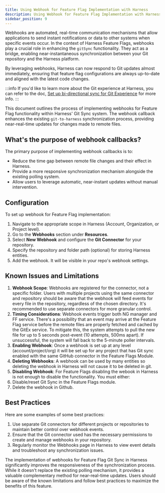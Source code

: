 ```yaml
---
title: Using Webhook for Feature Flag Implementation with Harness
description: Using Webhook for Feature Flag Implementation with Harness
sidebar_position: 9
---
```


Webhooks are automated, real-time communication mechanisms that allow applications to send instant notifications or data to other systems when specific events occur. In the context of Harness Feature Flags, webhooks play a crucial role in enhancing the `gitSync` functionality. They act as a bridge, enabling near-instantaneous synchronization between your Git repository and the Harness platform. 

By leveraging webhooks, Harness can now respond to Git updates almost immediately, ensuring that feature flag configurations are always up-to-date and aligned with the latest code changes. 

:::info
If you'd like to learn more about the Git experience at Harness, you can refer to the doc, [Set up bi-directional sync for Git Experience](../../platform/git-experience/gitexp-bidir-sync-setup.md) for more info.
:::

This document outlines the process of implementing webhooks for Feature Flag functionality within Harness' Git Sync system. The webhook callback enhances the existing `git-to-harness` synchronization process, providing near-real-time updates for changes made to remote files.

## What's the purpose of webhook callbacks? 

The primary purpose of implementing webhook callbacks is to:

 - Reduce the time gap between remote file changes and their effect in Harness.
 - Provide a more responsive synchronization mechanism alongside the existing polling system.
 - Allow users to leverage automatic, near-instant updates without manual intervention.

## Configuration

To set up webhook for Feature Flag implementation:

 1. Navigate to the appropriate scope in Harness (Account, Organization, or Project level).
 2. Go to the **Webhooks** section under **Resources**.
 3. Select **New Webhook** and configure the **Git Connector** for your repository.
 4. Specify the repository and folder path (optional) for storing Harness entities.
 5. Add the webhook. It will be visible in your repo's webhook settings.

## Known Issues and Limitations

 1. **Webhook Scope**: Webhooks are registered for the connector, not a specific folder. Users with multiple projects using the same connector and
 repository should be aware that the webhook will feed events for every file in the repository, regardless of the chosen directory. It's recommended to
 use separate connectors for more granular control.
 2. **Timing Considerations**: Webhook events trigger both NG manager and FF service. There's a possibility that an event may arrive at the Feature
 Flag service before the remote files are properly fetched and cached by the GitEx service. To mitigate this, the system attempts to pull the new file for up to 5 seconds 
 post-event (10 attempts, 500ms apart). If unsuccessful, the system will fall back to the 5-minute poller intervals.
 3. **Enabling Webhook**: Once a webhook is set up at any level (account/project/org) it will be set up for any project that has Git sync enabled with the same GitHub 
 connector in the Feature Flags Module.
 4. **Deleting Webhooks**: A webhook can be used by many entities so deleting the webhook in Harness will not cause it to be deleted in git.
 5. **Disabling Webhook**: For Feature Flags disabling the webook in Harness is not enough to disable the functionality. You must either:
   1. Disable/reset Git Sync in the Feature Flags module.
   2. Delete the webhook in Github.
  

## Best Practices

Here are some examples of some best practices:

 1. Use separate Git connectors for different projects or repositories to maintain better control over webhook events.
 2. Ensure that the Git connector used has the necessary permissions to create and manage webhooks in your repository.
 3. Regularly monitor the Webhooks page in Harness to view event details and troubleshoot any synchronization issues.

The implementation of webhooks for Feature Flag Git Sync in Harness significantly improves the responsiveness of the synchronization process. While it doesn't replace the existing polling mechanism, it provides a valuable complementary method for near-real-time updates. Users should be aware of the known limitations and follow best practices to maximize the benefits of this feature.
